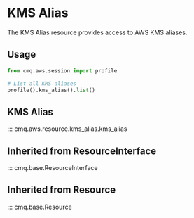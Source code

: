 
# KMS Alias

The KMS Alias resource provides access to AWS KMS aliases.

## Usage

```python
from cmq.aws.session import profile

# List all KMS aliases
profile().kms_alias().list()
```

## KMS Alias
::: cmq.aws.resource.kms_alias.kms_alias

## Inherited from ResourceInterface
::: cmq.base.ResourceInterface
## Inherited from Resource
::: cmq.base.Resource